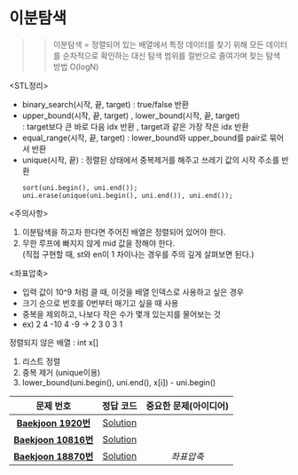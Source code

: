 # 이분탐색    
>> 이분탐색 = 정렬되어 있는 배열에서 특정 데이터를 찾기 위해 모든 데이터를 순차적으로
>> 확인하는 대신 탐색 범위를 절반으로 줄여가며 찾는 탐색 방법 O(logN)

<STL정리>
- binary_search(시작, 끝, target) : true/false 반환
- upper_bound(시작, 끝, target) , lower_bound(시작, 끝, target)   
: target보다 큰 바로 다음 idx 반환 , target과 같은 가장 작은 idx 반환   
- equal_range(시작, 끝, target) : lower_bound와 upper_bound를 pair로 묶어서 반환
- unique(시작, 끝) : 정렬된 상태에서 중복제거를 해주고 쓰레기 값의 시작 주소를 반환
  ```
  sort(uni.begin(), uni.end());
  uni.erase(unique(uni.begin(), uni.end()), uni.end());
  ```

<주의사항>   
1. 이분탐색을 하고자 한다면 주어진 배열은 정렬되어 있어야 한다.   
2. 무한 루프에 빠지지 않게 mid 값을 정해야 한다.   
(직접 구현할 때, st와 en이 1 차이나는 경우를 주의 깊게 살펴보면 된다.)

<좌표압축>
- 입력 값이 10^9 처럼 클 때, 이것을 배열 인덱스로 사용하고 싶은 경우
- 크기 순으로 번호를 0번부터 매기고 싶을 때 사용
- 중복을 제외하고, 나보다 작은 수가 몇개 있는지를 물어보는 것
- ex) 2 4 -10 4 -9 -> 2 3 0 3 1

정렬되지 않은 배열 : int x[]
1. 리스트 정렬 
2. 중복 제거 (unique이용)
3. lower_bound(uni.begin(), uni.end(), x[i]) - uni.begin()

| 문제 번호 | 정답 코드 |  중요한 문제(아이디어) | 
| :--: | :--: |:--: |
| __[Baekjoon 1920번](https://www.acmicpc.net/problem/1920)__   | [Solution](https://github.com/jhmin-kk99/Algorithm-Study/blob/main/Math/1920.cpp)    | |
| __[Baekjoon 10816번](https://www.acmicpc.net/problem/10816)__   | [Solution](https://github.com/jhmin-kk99/Algorithm-Study/blob/main/Math/10816.cpp)    | |
| __[Baekjoon 18870번](https://www.acmicpc.net/problem/18870)__   | [Solution](https://github.com/jhmin-kk99/Algorithm-Study/blob/main/Math/18870.cpp)    |_좌표압축_|
